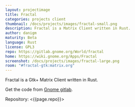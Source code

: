```yaml
---
layout: projectimage
title: Fractal
categories: projects client
thumbnail: /docs/projects/images/fractal-small.png
description: Fractal is a Matrix Client written in Rust.
author: danigm
maturity: Beta
language: Rust
license: GPL3
repo: https://gitlab.gnome.org/World/fractal
home: https://wiki.gnome.org/Apps/Fractal
screenshot: /docs/projects/images/fractal-large.png
room: "#fractal-gtk:matrix.org"
---
```


Fractal is a Gtk+ Matrix Client written in Rust.

Get the code from [Gnome gitlab](https://gitlab.gnome.org/World/fractal).

Repository: <{{page.repo}}>
